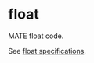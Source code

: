 # float

MATE float code.

See [float specifications](https://20693798.fs1.hubspotusercontent-na1.net/hubfs/20693798/Preview%20Mission%20RNPN%20Final.pdf).

